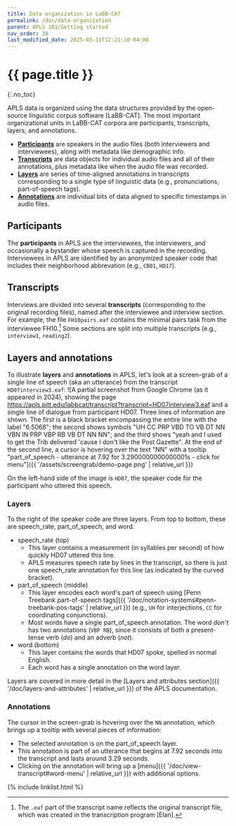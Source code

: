 ```yaml
---
title: Data organization in LaBB-CAT
permalink: /doc/data-organization
parent: APLS 101/Getting started
nav_order: 30
last_modified_date: 2025-03-11T12:21:10-04:00
---
```


# {{ page.title }}
{:.no_toc}

APLS data is organized using the data structures provided by the open-source linguistic corpus software [LaBB-CAT].
The most important organizational units in LaBB-CAT corpora are <span class="keyterm">participants</span>, <span class="keyterm">transcripts</span>, <span class="keyterm">layers</span>, and <span class="keyterm">annotations</span>.

- [**Participants**](#participants) are speakers in the audio files (both interviewers and interviewees), along with metadata like demographic info.
- [**Transcripts**](#transcripts) are data objects for individual audio files and all of their annotations, plus metadata like when the audio file was recorded.
- [**Layers**](#layers) are series of time-aligned annotations in transcripts corresponding to a single type of linguistic data (e.g., pronunciations, part-of-speech tags).
- [**Annotations**](#annotations) are individual bits of data aligned to specific timestamps in audio files.

## Participants

The **participants** in APLS are the interviewees, the interviewers, and occasionally a bystander whose speech is captured in the recording.
Interviewees in APLS are identified by an anonymized <span class="keyterm">speaker code</span> that includes their neighborhood abbrevation (e.g., `CB01`, `HD17`).

## Transcripts

Interviews are divided into several **transcripts** (corresponding to the original recording files), named after the interviewee and interview section.
For example, the file `FH10pairs.eaf` contains the minimal pairs task from the interviewee FH10.[^eaf]
Some sections are split into multiple transcripts (e.g., `interview1`, `reading2`).

[^eaf]: The `.eaf` part of the transcript name reflects the original transcript file, which was created in the transcription program [Elan].

## Layers and annotations

To illustrate **layers** and **annotations** in APLS, let's look at a screen-grab of a single <span class="keyterm">line</span> of speech (aka an <span class="layer">utterance</span>) from the transcript `HD07interview3.eaf`:
![A partial screenshot from Google Chrome (as it appeared in 2024), showing the page https://apls.pitt.edu/labbcat/transcript?transcript=HD07interview3.eaf and a single line of dialogue from participant HD07. Three lines of information are shown. The first is a black bracket encompassing the entire line with the label "6.5068"; the second shows symbols "UH CC PRP VBD TO VB DT NN VBN IN PRP VBP RB VB DT NN NN"; and the third shows "yeah and I used to get the Trib delivered 'cause I don't like the Post Gazette". At the end of the second line, a cursor is hovering over the text "NN" with a tooltip "part_of_speech - utterance at 7.92 for 3.2900000000000001s - click for menu"]({{ '/assets/screengrab/demo-page.png' | relative_url }})
<!-- A better screen-grab would: (a) be narrower (not take up as much x-axis real estate), (b) be from a line that doesn't have an annoying duration -->

On the left-hand side of the image is `HD07`, the speaker code for the participant who uttered this speech.

### Layers

To the right of the speaker code are three layers. From top to bottom, these are <span class="layer">speech_rate</span>, <span class="layer">part_of_speech</span>, and <span class="layer">word</span>.
- <span class="layer">speech_rate</span> (top)
  - This layer contains a measurement (in syllables per second) of how quickly HD07 uttered this line.
  - APLS measures speech rate by lines in the transcript, so there is just one <span class="layer">speech_rate</span> annotation for this line (as indicated by the curved bracket).
- <span class="layer">part_of_speech</span> (middle)
  - This layer encodes each word's part of speech using [Penn Treebank part-of-speech tags]({{ '/doc/notation-systems#penn-treebank-pos-tags' | relative_url }}) (e.g., `UH` for interjections, `CC` for coordinating conjunctions).
  - Most words have a single <span class="layer">part_of_speech</span> annotation. The word _don't_ has two annotations (`VBP RB`), since it consists of both a present-tense verb (_do_) and an adverb (_not_).
- <span class="layer">word</span> (bottom)
  - This layer contains the words that HD07 spoke, spelled in normal English.
  - Each word has a single annotation on the <span class="layer">word</span> layer.

Layers are covered in more detail in the [Layers and attributes section]({{ '/doc/layers-and-attributes' | relative_url }}) of the APLS documentation.

### Annotations

The cursor in the screen-grab is hovering over the `NN` annotation, which brings up a tooltip with several pieces of information:
  - The selected annotation is on the <span class="layer">part_of_speech</span> layer.
  - This annotation is part of an utterance that begins at 7.92 seconds into the transcript and lasts around 3.29 seconds.
  - Clicking on the annotation will bring up a [menu]({{ '/doc/view-transcript#word-menu' | relative_url }}) with additional options.

{% include linklist.html %}

